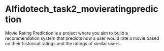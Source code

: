 # Alfidotech_task2_movieratingprediction
Movie Rating Prediction is a project where you aim to build a
recommendation system that predicts how a user would rate a
movie based on their historical ratings and the ratings of similar
users.
